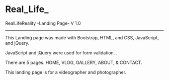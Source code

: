 # Real_Life_

RealLifeReality -Landing Page- V 1.0 

_______________________________________________________________________________________________
This Landing page was made with Bootstrap, HTML, and CSS, JavaScript, and jQuery.

JavaScript and jQuery were used for form validation. .

There are 5 pages. HOME, VLOG, GALLERY, ABOUT, & CONTACT.

This landing page is for a videographer and photographer.
